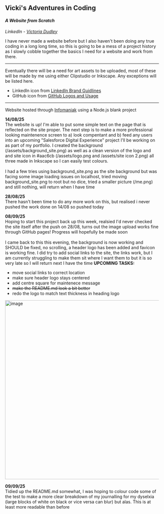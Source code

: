 <html lang="en">


<h2>Vicki's Adventures in Coding</h2>

<h4><i>A Website from Scratch</i></h4>

<i>LinkedIn - <a href="https://www.linkedin.com/in/victoria-dudley/">Victoria Dudley</a></i>
</br>

I have never made a website before but I also haven't been doing any true coding in a long long time, so this is going to be a mess of a project history as I slowly cobble together the basics I need for a website and work from there.
</br>

<hr>

Eventually there will be a need for art assets to be uploaded, most of these will be made by me using either Clipstudio or Inkscape. Any exceptions will be listed here.
</br>
 <ul>
  <li>LinkedIn icon from <a href="https://brand.linkedin.com/downloads">LinkedIn Brand Guidlines</a></li>
  <li>GitHub icon from <a href="https://github.com/logos">GitHub Logos and Usage</a></li>
</ul> 

<hr>

Website hosted through <a href="https://www.infomaniak.com/en">Infomaniak</a> using a Node.js blank project

<p>
  <b>14/08/25</b>
  </br>
    The website is up! I'm able to put some simple text on the page that is reflected on the site proper. The next step is to make a more professional looking maintenence screen to a) look compentant and b) feed any users into an upcoming "Salesforce Digital Experience"       project I'll be working on as part of my portfolio. I created the background (/assets/background_site.png) as well as a clean version of the logo and and site icon in #aac6cb (/assets/logo.png and /assets/site icon 2.png) all three made in Inkscape so I can easily         test colours. 
  </br></br>
    I had a few tries using background_site.png as the site background but was facing some image loading issues on localhost, tried moving background_site.png to root but no dice, tried a smaller picture (/me.png) and still nothing, will return when I have time
</p>

<p>
  <b>28/08/25</b>
</br>
    There hasn't been time to do any more work on this, but realised i never pushed the work done on 14/08 so pushed today
</p>

<p>
  <b>08/09/25</b>
  </br>
    Hoping to start this project back up this week, realsied I'd never checked the site itself after the push on 28/08, turns out the image upload works fine through GitHub pages! Progress will hopefully be made soon
    </br></br>
    I came back to this this evening, the background is now working and SHOULD be fixed, no scrolling,  a header logo has been added and favicon is working fine. I did try to add social links to the site, the links work, but I am currently struggling to make them sit          where I want them to but it is so very late so I will return next I have the time
      <b>UPCOMING TASKS:  </b>    
          <ul>
            <li>move social links to correct location</li>
            <li>make sure header logo stays centered</li>
            <li>add centre square for maintenece message</li>
            <li><del>make the README.md look a bit better</del></li>
            <li>redo the logo to match text thickness in heading logo</li>
          </ul> 
      
<img width="1922" height="585" alt="image" src="https://github.com/user-attachments/assets/e7333470-8445-4abd-b00b-0c6ff7056285" />

</p>

<p>
  <b>09/09/25</b>
  </br>
    Tidied up the README.md somewhat, I was hoping to colour code some of the test to make a more clear breakdown of my journalling for my dyselxia (large blocks of white on black or vice versa can blur) but alas. This is at least more readable than before
</p
